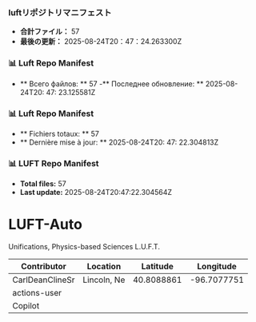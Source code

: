 <!-- LUFT_MANIFEST_JA START -->
### luftリポジトリマニフェスト

-  **合計ファイル：** 57
-  **最後の更新：** 2025-08-24T20：47：24.263300Z
<!-- LUFT_MANIFEST_JA END -->

<!-- LUFT_MANIFEST_RU START -->
### 📊 Luft Repo Manifest

- ** Всего файлов: ** 57
-** Последнее обновление: ** 2025-08-24T20: 47: 23.125581Z
<!-- LUFT_MANIFEST_RU END -->

<!-- LUFT_MANIFEST_FR START -->
### 📊 Luft Repo Manifest

- ** Fichiers totaux: ** 57
- ** Dernière mise à jour: ** 2025-08-24T20: 47: 22.304813Z
<!-- LUFT_MANIFEST_FR END -->

<!-- LUFT_MANIFEST_EN START -->
### 📊 LUFT Repo Manifest

- **Total files:** 57
- **Last update:** 2025-08-24T20:47:22.304564Z

<!-- LUFT_MANIFEST_EN END -->

# LUFT-Auto
Unifications, Physics-based Sciences L.U.F.T.

<!-- LUFT_CONTRIBUTOR_MAP START -->
| Contributor | Location | Latitude | Longitude |
|-------------|----------|----------|-----------|
| CarlDeanClineSr | Lincoln, Ne | 40.8088861 | -96.7077751 |
| actions-user |  |  |  |
| Copilot |  |  |  |

<!-- LUFT_CONTRIBUTOR_MAP END -->

